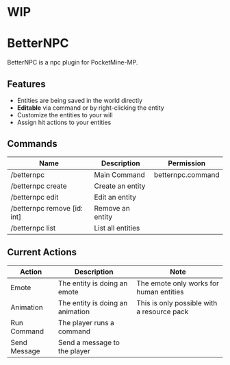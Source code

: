 # WIP

# BetterNPC
BetterNPC is a npc plugin for PocketMine-MP.

## Features
- Entities are being saved in the world directly
- **Editable** via command or by right-clicking the entity
- Customize the entities to your will
- Assign hit actions to your entities

## Commands
| Name                        | Description       | Permission        |
|-----------------------------|-------------------|-------------------|
| /betternpc                  | Main Command      | betternpc.command |
| /betternpc create           | Create an entity  |                   |
| /betternpc edit             | Edit an entity    |                   |
| /betternpc remove [id: int] | Remove an entity  |                   |
| /betternpc list             | List all entities |                   |

## Current Actions
| Action       | Description                      | Note                                       |
|--------------|----------------------------------|--------------------------------------------|
| Emote        | The entity is doing an emote     | The emote only works for human entities    |
| Animation    | The entity is doing an animation | This is only possible with a resource pack |
| Run Command  | The player runs a command        |                                            |
| Send Message | Send a message to the player     |                                            |
